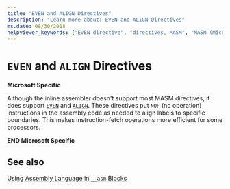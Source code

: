 ```yaml
---
title: "EVEN and ALIGN Directives"
description: "Learn more about: EVEN and ALIGN Directives"
ms.date: 08/30/2018
helpviewer_keywords: ["EVEN directive", "directives, MASM", "MASM (Microsoft Macro Assembler), directives", "NOP (no operation instruction)", "ALIGN directive"]
---
```

# `EVEN` and `ALIGN` Directives

**Microsoft Specific**

Although the inline assembler doesn't support most MASM directives, it does support [`EVEN`](../masm/even.md) and [`ALIGN`](../masm/align-masm.md). These directives put `NOP` (no operation) instructions in the assembly code as needed to align labels to specific boundaries. This makes instruction-fetch operations more efficient for some processors.

**END Microsoft Specific**

## See also

[Using Assembly Language in `__asm` Blocks](using-assembly-language-in-asm-blocks.md)
